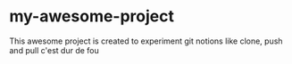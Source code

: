 # my-awesome-project
This awesome project is created to experiment git notions like clone, push and pull
c'est dur
de fou
